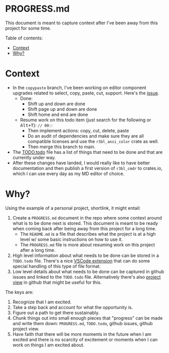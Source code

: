 # PROGRESS.md

This document is meant to capture context after I've been away from this project for some time.

Table of contents:

<!-- START doctoc generated TOC please keep comment here to allow auto update -->
<!-- DON'T EDIT THIS SECTION, INSTEAD RE-RUN doctoc TO UPDATE -->

- [Context](#context)
- [Why?](#why)

<!-- END doctoc generated TOC please keep comment here to allow auto update -->

# Context

- In the `copypaste` branch, I've been working on editor component upgrades related to
  select, copy, paste, cut, support. Here's the
  [issue](https://github.com/r3bl-org/r3bl_rs_utils/issues/86).
   - Done:
      - Shift up and down are done
      - Shift page up and down are done
      - Shift home and end are done
   - Resume work on this todo item (just search for the following or <kbd>Alt+T</kbd>):
     `// 00:`:
      - Then implement actions: copy, cut, delete, paste
      - Do an audit of dependencies and make sure they are all compatible licenses and use
      the `r3bl_ansi_color` crate as well.
      - Then merge this branch to main.
- The [TODO.todo](TODO.todo) file has a list of things that need to be done and that are
  currently under way.
- After these changes have landed, I would really like to have better documentation and
  then publish a first version of `r3bl_cmdr` to crates.io, which I can use every day as
  my MD editor of choice.

# Why?

Using the example of a personal project, shortlink, it might entail:

1. Create a `PROGRESS.md` document in the repo where some context around what is to be done next is
   stored. This document is meant to be ready when coming back after being away from this project
   for a long time.
   - The `README.md` is a file that describes what the project is at a high level w/ some basic
     instructions on how to use it.
   - The `PROGRESS.md` file is more about resuming work on this project after a long time.
2. High level information about what needs to be done can be stored in a `TODO.todo` file. There's a
   nice
   [VSCode extension](https://marketplace.visualstudio.com/items?itemName=fabiospampinato.vscode-todo-plus)
   that can do some special handling of this type of file format.
3. Low level details about what needs to be done can be captured in github issues and linked to the
   `TODO.todo` file. Alternatively there's also
   [project view](https://github.com/orgs/r3bl-org/projects/1/views/1) in github that might be
   useful for this.

The keys are:

1. Recognize that I am excited.
2. Take a step back and account for what the opportunity is.
3. Figure out a path to get there sustainably.
4. Chunk things out into small enough pieces that "progress" can be made and write them down:
   `PROGRESS.md`, `TODO.todo`, github issues, github project view.
5. Have faith that there will be more moments in the future when I am excited and there is no
   scarcity of excitement or moments when I can work on things I am excited about.
